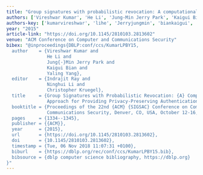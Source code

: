 ```yaml
---
title: "Group signatures with probabilistic revocation: A computationally-scalable approach for providing privacy-preserving authentication"
authors: ['Vireshwar Kumar', 'He Li', 'Jung-Min Jerry Park', 'Kaigui Bian', 'Yaling Yang']
authors-key: ['kumarvireshwar', 'lihe', 'Jerryjungmin', 'biankaigui', 'yangyaling']
year: "2015"
article-link: "https://doi.org/10.1145/2810103.2813602"
venue: "ACM Conference on Computer and Communications Security"
bibex: "@inproceedings{DBLP:conf/ccs/KumarLPBY15,
  author    = {Vireshwar Kumar and
               He Li and
               Jung{-}Min Jerry Park and
               Kaigui Bian and
               Yaling Yang},
  editor    = {Indrajit Ray and
               Ninghui Li and
               Christopher Kruegel},
  title     = {Group Signatures with Probabilistic Revocation: {A} Computationally-Scalable
               Approach for Providing Privacy-Preserving Authentication},
  booktitle = {Proceedings of the 22nd {ACM} {SIGSAC} Conference on Computer and
               Communications Security, Denver, CO, USA, October 12-16, 2015},
  pages     = {1334--1345},
  publisher = {{ACM}},
  year      = {2015},
  url       = {https://doi.org/10.1145/2810103.2813602},
  doi       = {10.1145/2810103.2813602},
  timestamp = {Tue, 06 Nov 2018 11:07:31 +0100},
  biburl    = {https://dblp.org/rec/conf/ccs/KumarLPBY15.bib},
  bibsource = {dblp computer science bibliography, https://dblp.org}
}"
---
```

